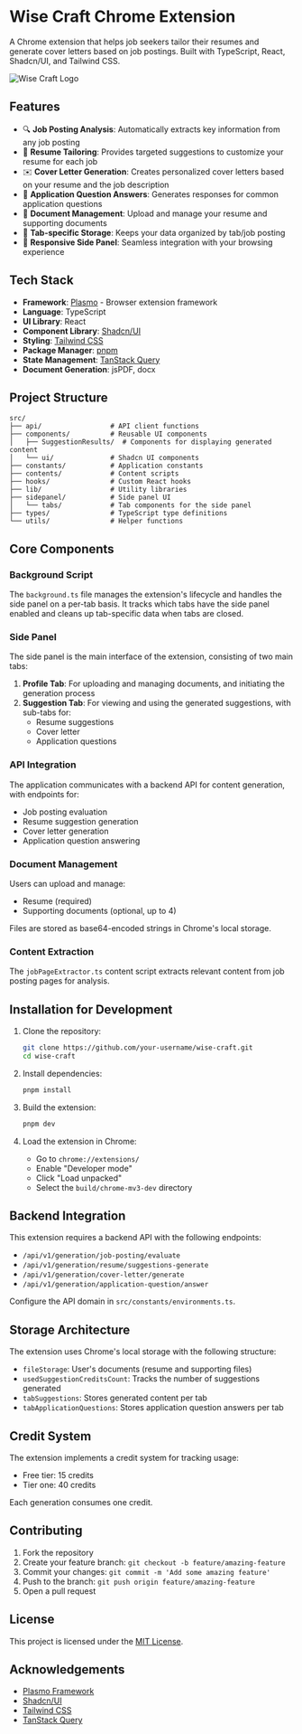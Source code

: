 # Wise Craft Chrome Extension

A Chrome extension that helps job seekers tailor their resumes and generate cover letters based on job postings. Built with TypeScript, React, Shadcn/UI, and Tailwind CSS.

![Wise Craft Logo](path/to/logo.png)

## Features

-   🔍 **Job Posting Analysis**: Automatically extracts key information from any job posting
-   📝 **Resume Tailoring**: Provides targeted suggestions to customize your resume for each job
-   ✉️ **Cover Letter Generation**: Creates personalized cover letters based on your resume and the job description
-   💬 **Application Question Answers**: Generates responses for common application questions
-   📂 **Document Management**: Upload and manage your resume and supporting documents
-   💾 **Tab-specific Storage**: Keeps your data organized by tab/job posting
-   📱 **Responsive Side Panel**: Seamless integration with your browsing experience

## Tech Stack

-   **Framework**: [Plasmo](https://www.plasmo.com/) - Browser extension framework
-   **Language**: TypeScript
-   **UI Library**: React
-   **Component Library**: [Shadcn/UI](https://ui.shadcn.com/)
-   **Styling**: [Tailwind CSS](https://tailwindcss.com/)
-   **Package Manager**: [pnpm](https://pnpm.io/)
-   **State Management**: [TanStack Query](https://tanstack.com/query/latest)
-   **Document Generation**: jsPDF, docx

## Project Structure

```
src/
├── api/                 # API client functions
├── components/          # Reusable UI components
│   ├── SuggestionResults/  # Components for displaying generated content
│   └── ui/              # Shadcn UI components
├── constants/           # Application constants
├── contents/            # Content scripts
├── hooks/               # Custom React hooks
├── lib/                 # Utility libraries
├── sidepanel/           # Side panel UI
│   └── tabs/            # Tab components for the side panel
├── types/               # TypeScript type definitions
└── utils/               # Helper functions
```

## Core Components

### Background Script

The `background.ts` file manages the extension's lifecycle and handles the side panel on a per-tab basis. It tracks which tabs have the side panel enabled and cleans up tab-specific data when tabs are closed.

### Side Panel

The side panel is the main interface of the extension, consisting of two main tabs:

1. **Profile Tab**: For uploading and managing documents, and initiating the generation process
2. **Suggestion Tab**: For viewing and using the generated suggestions, with sub-tabs for:
    - Resume suggestions
    - Cover letter
    - Application questions

### API Integration

The application communicates with a backend API for content generation, with endpoints for:

-   Job posting evaluation
-   Resume suggestion generation
-   Cover letter generation
-   Application question answering

### Document Management

Users can upload and manage:

-   Resume (required)
-   Supporting documents (optional, up to 4)

Files are stored as base64-encoded strings in Chrome's local storage.

### Content Extraction

The `jobPageExtractor.ts` content script extracts relevant content from job posting pages for analysis.

## Installation for Development

1. Clone the repository:

    ```bash
    git clone https://github.com/your-username/wise-craft.git
    cd wise-craft
    ```

2. Install dependencies:

    ```bash
    pnpm install
    ```

3. Build the extension:

    ```bash
    pnpm dev
    ```

4. Load the extension in Chrome:
    - Go to `chrome://extensions/`
    - Enable "Developer mode"
    - Click "Load unpacked"
    - Select the `build/chrome-mv3-dev` directory

## Backend Integration

This extension requires a backend API with the following endpoints:

-   `/api/v1/generation/job-posting/evaluate`
-   `/api/v1/generation/resume/suggestions-generate`
-   `/api/v1/generation/cover-letter/generate`
-   `/api/v1/generation/application-question/answer`

Configure the API domain in `src/constants/environments.ts`.

## Storage Architecture

The extension uses Chrome's local storage with the following structure:

-   `fileStorage`: User's documents (resume and supporting files)
-   `usedSuggestionCreditsCount`: Tracks the number of suggestions generated
-   `tabSuggestions`: Stores generated content per tab
-   `tabApplicationQuestions`: Stores application question answers per tab

## Credit System

The extension implements a credit system for tracking usage:

-   Free tier: 15 credits
-   Tier one: 40 credits

Each generation consumes one credit.

## Contributing

1. Fork the repository
2. Create your feature branch: `git checkout -b feature/amazing-feature`
3. Commit your changes: `git commit -m 'Add some amazing feature'`
4. Push to the branch: `git push origin feature/amazing-feature`
5. Open a pull request

## License

This project is licensed under the [MIT License](LICENSE).

## Acknowledgements

-   [Plasmo Framework](https://www.plasmo.com/)
-   [Shadcn/UI](https://ui.shadcn.com/)
-   [Tailwind CSS](https://tailwindcss.com/)
-   [TanStack Query](https://tanstack.com/query/latest)
